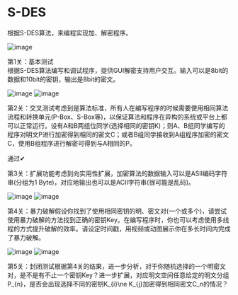 # S-DES
根据S-DES算法，来编程实现加、解密程序。

![image](https://github.com/onlydev1ce3/S-DES/assets/145557897/cac49b40-c998-4c7e-a05b-6916afdaa74f)


第1关：基本测试       
根据S-DES算法编写和调试程序，提供GUI解密支持用户交互。输入可以是8bit的数据和10bit的密钥，输出是8bit的密文。 

![image](https://github.com/onlydev1ce3/S-DES/assets/145557897/dd622aa2-6ff1-42b7-b286-5daddb5e55cc)
![image](https://github.com/onlydev1ce3/S-DES/assets/145557897/5506c6b0-e753-4c48-9709-00758e5dbc83)

第2关：交叉测试考虑到是算法标准，所有人在编写程序的时候需要使用相同算法流程和转换单元(P-Box、S-Box等)，以保证算法和程序在异构的系统或平台上都可以正常运行。设有A和B两组位同学(选择相同的密钥K)；则A、B组同学编写的程序对明文P进行加密得到相同的密文C；或者B组同学接收到A组程序加密的密文C，使用B组程序进行解密可得到与A相同的P。

通过✔

第3关：扩展功能考虑到向实用性扩展，加密算法的数据输入可以是ASII编码字符串(分组为1 Byte)，对应地输出也可以是ACII字符串(很可能是乱码)。

![image](https://github.com/onlydev1ce3/S-DES/assets/145557897/25a9e60a-eb10-4879-998d-227114510f05)
![image](https://github.com/onlydev1ce3/S-DES/assets/145557897/cb8d8274-57dd-47e7-8f90-7a2366c3a085)



第4关：暴力破解假设你找到了使用相同密钥的明、密文对(一个或多个)，请尝试使用暴力破解的方法找到正确的密钥Key。在编写程序时，你也可以考虑使用多线程的方式提升破解的效率。请设定时间戳，用视频或动图展示你在多长时间内完成了暴力破解。

![image](https://github.com/onlydev1ce3/S-DES/assets/145557897/5bb957a4-8dd5-439a-bd1d-2f66f990b57e)
![image](https://github.com/onlydev1ce3/S-DES/assets/145557897/c98e0b02-aa88-4206-a7bc-17e75fd8fb62)

第5关：封闭测试根据第4关的结果，进一步分析，对于你随机选择的一个明密文对，是不是有不止一个密钥Key？进一步扩展，对应明文空间任意给定的明文分组P_{n}，是否会出现选择不同的密钥K_{i}\ne K_{j}加密得到相同密文C_n的情况？
